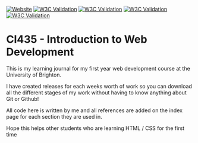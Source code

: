 [![Website](https://img.shields.io/website?down_message=DOWN&label=WEBSITE%20IS&style=for-the-badge&up_message=UP&url=https%3A%2F%2Fjb2139.brighton.domains%2Fci435)](https://jb2139.brighton.domains/ci435)
[![W3C Validation](https://img.shields.io/w3c-validation/default?label=INDEX&style=for-the-badge&targetUrl=https%3A%2F%2Fjb2139.brighton.domains%2Fci435%2Findex.html)](https://validator.w3.org/nu/?doc=http%3A%2F%2Fjb2139.brighton.domains%2Fci435%2Findex.html)
[![W3C Validation](https://img.shields.io/w3c-validation/default?label=TUTORIAL&style=for-the-badge&targetUrl=https%3A%2F%2Fjb2139.brighton.domains%2Fci435%2Ftutorial.html)](https://validator.w3.org/nu/?doc=http%3A%2F%2Fjb2139.brighton.domains%2Fci435%2Ftutorial.html)
[![W3C Validation](https://img.shields.io/w3c-validation/default?label=CONTACT&style=for-the-badge&targetUrl=https%3A%2F%2Fjb2139.brighton.domains%2Fci435%2Fcontact.html)](https://validator.w3.org/nu/?doc=http%3A%2F%2Fjb2139.brighton.domains%2Fci435%2Fcontact.html)
[![W3C Validation](https://img.shields.io/badge/CSS-VALIDATED-44cc10?style=for-the-badge)](https://jigsaw.w3.org/css-validator/validator?uri=https%3A%2F%2Fjb2139.brighton.domains%2Fci435%2Fcss%2Fstylesheet.css)

# CI435 - Introduction to Web Development

This is my learning journal for my first year web development course at the University of Brighton.

I have created releases for each weeks worth of work so you can download all the different stages of my work without having to know anything about Git or Github!

All code here is written by me and all references are added on the index page for each section they are used in.

Hope this helps other students who are learning HTML / CSS for the first time
